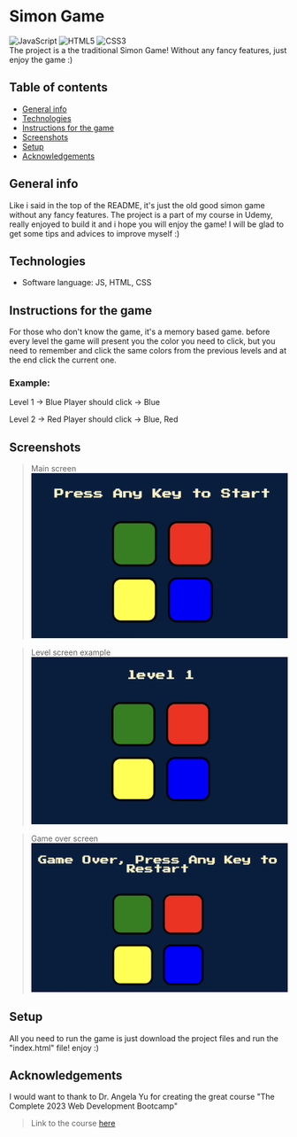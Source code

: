 # Simon Game
![JavaScript](https://img.shields.io/badge/javascript-%23323330.svg?style=for-the-badge&logo=javascript&logoColor=%23F7DF1E) ![HTML5](https://img.shields.io/badge/html5-%23E34F26.svg?style=for-the-badge&logo=html5&logoColor=white) ![CSS3](https://img.shields.io/badge/css3-%231572B6.svg?style=for-the-badge&logo=css3&logoColor=white) 
<br>
The project is a the traditional Simon Game!
Without any fancy features, just enjoy the game :)

## Table of contents
* [General info](#general-info)
* [Technologies](#technologies)
* [Instructions for the game](#Instructions-for-the-game)
* [Screenshots](#screenshots)
* [Setup](#setup)
* [Acknowledgements](#acknowledgements)

## General info
Like i said in the top of the README, it's just the old good simon game without any fancy features.
The project is a part of my course in Udemy, really enjoyed to build it and i hope you will enjoy the game!
I will be glad to get some tips and advices to improve myself :)

## Technologies
- Software language: JS, HTML, CSS

## Instructions for the game
For those who don't know the game, it's a memory based game.
before every level the game will present you the color you need to click, but
you need to remember and click the same colors from the previous levels and at the end click the current one.

### Example:
Level 1 -> Blue
Player should click -> Blue

Level 2 -> Red
Player should click -> Blue, Red

## Screenshots
> Main screen
![main-screen](./public/assets/images/main%20screen.jpg)

> Level screen example
![Work-list-image](./public/assets/images/starting%20lv.jpg)

> Game over screen
![Custom-list-image](./public/assets/images/gameover%20screen.jpg)

## Setup
All you need to run the game is just download the project files and run the "index.html" file!
enjoy :)

## Acknowledgements
I would want to thank to Dr. Angela Yu for creating the great course "The Complete 2023 Web Development Bootcamp"
> Link to the course [here](https://www.udemy.com/course/the-complete-web-development-bootcamp/?kw=The+Complete+2023+Web+Development+Bootcamp&src=sac)